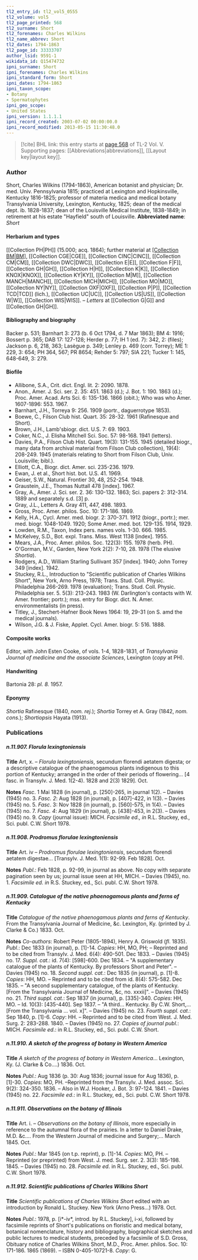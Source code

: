 ```yaml
---
tl2_entry_id: tl2_vol5_0555
tl2_volume: vol5
tl2_page_printed: 568
tl2_surname: Short
tl2_forenames: Charles Wilkins
tl2_name_abbrev: Short
tl2_dates: 1794-1863
tl2_page_id: 33333707
author_lsid: 9591-1
wikidata_id: Q15474732
ipni_surname: Short
ipni_forenames: Charles Wilkins
ipni_standard_form: Short
ipni_dates: 1794-1863
ipni_taxon_scope: 
- Botany
- Spermatophytes
ipni_geo_scope: 
- United States
ipni_version: 1.1.1.1
ipni_record_created: 2003-07-02 00:00:00.0
ipni_record_modified: 2013-05-15 11:30:48.0
---
```



> [!cite] BHL link: this entry starts at [page 568](https://www.biodiversitylibrary.org/page/33333707) of TL-2 Vol. V.
> Supporting pages: [[Abbreviations|abbreviations]], [[Layout key|layout key]].

### Author

Short, Charles Wilkins (1794-1863), American botanist and physician; Dr. med. Univ. Pennsylvania 1815; practiced at Lexington and Hopkinsville, Kentucky 1816-1825; professor of materia medica and medical botany Transylvania University, Lexington, Kentucky, 1825; dean of the medical dept. ib. 1828-1837; dean of the Louisville Medical Institute, 1838-1849; in retirement at his estate "Hayfield" south of Louisville. 
**Abbreviated name**: *Short*

#### Herbarium and types

[[Collection PH|PH]] (15.000; acq. 1864); further material at [[Collection BM|BM]](406), [[Collection CGE|CGE]], [[Collection CINC|CINC]], [[Collection CM|CM]], [[Collection DWC|DWC]], [[Collection E|E]], [[Collection F|F]], [[Collection GH|GH]], [[Collection H|H]], [[Collection K|K]], [[Collection KNOX|KNOX]], [[Collection KY|KY]], [[Collection M|M]], [[Collection MANCH|MANCH]], [[Collection MICH|MICH]], [[Collection MO|MO]], [[Collection NY|NY]], [[Collection OXF|OXF]], [[Collection P|P]], [[Collection TCD|TCD]] (lich.), [[Collection UC|UC]], [[Collection US|US]], [[Collection W|W]], [[Collection WIS|WIS]]. – *Letters* at [[Collection G|G]] and [[Collection GH|GH]].

#### Bibliography and biography

Backer p. 531; Barnhart 3: 273 (b. 6 Oct 1794, d. 7 Mar 1863); BM 4: 1916; Bossert p. 365; DAB 17: 127-128; Herder p. 77; IH 1 (ed. 7): 342, 2: (files); Jackson p. 6, 218, 363; Lasègue p. 349; Lenley p. 469 (corr. Torrey); ME 1: 229, 3: 654; PH 364, 567; PR 8654; Rehder 5: 797; SIA 221; Tucker 1: 145, 648-649, 3: 279.

#### Biofile

- Allibone, S.A., Crit. dict. Engl. lit. 2: 2090. 1878.
- Anon., Amer. J. Sci. ser. 2. 35: 451. 1863 (d.); J. Bot. 1: 190. 1863 (d.); Proc. Amer. Acad. Arts Sci. 6: 135-136. 1866 (obit.); Who was who Amer. 1607-1896: 553. 1967.
- Barnhart, J.H., Torreya 9: 256. 1909 (portr., daguerrotype 1853).
- Boewe, C., Filson Club hist. Quart. 35: 28-32. 1961 (Rafinesque and Short).
- Brown, J.H., Lamb'sbiogr. dict. U.S. 7: 69. 1903.
- Coker, N.C., J. Elisha Mitchell Sci. Soc. 57: 98-168. 1941 (letters).
- Davies, P.A., Filson Club Hist. Quart. 19(3): 131-155. 1945 (detailed biogr., many data from archival material from Filson Club collection), 19(4): 208-249. 1945 (materials relating to Short from Filson Club, Univ. Louisville; bibl.).
- Elliott, C.A., Biogr. dict. Amer. sci. 235-236. 1979.
- Ewan, J. et al., Short hist. bot. U.S. 41. 1969.
- Geiser, S.W., Natural. Frontier 30, 48, 252-254. 1948.
- Graustein, J.E., Thomas Nuttall 478 \[index\]. 1967.
- Gray, A., Amer. J. Sci. ser. 2. 36: 130-132. 1863; Sci. papers 2: 312-314. 1889 and separately s.d. \[3\] p.
- Gray, J.L., Letters A. Gray 411, 447, 498. 1893.
- Gross, Proc. Amer. philos. Soc. 10: 171-186. 1869.
- Kelly, H.A., Cycl. Amer. med. biogr. 2: 370-371. 1912 (biogr., portr.); mer. med. biogr. 1048-1049. 1920; Some Amer. med. bot. 129-135. 1914, 1929.
- Lowden, R.M., Taxon, Index pers. names vols. 1-30. 666. 1985.
- McKelvey, S.D., Bot. expl. Trans. Miss. West 1138 \[index\]. 1955.
- Mears, J.A., Proc. Amer. philos. Soc. 122(3): 155. 1978 (herb. PH).
- O'Gorman, M.V., Garden, New York 2(2): 7-10, 28. 1978 (The elusive *Shortia*).
- Rodgers, A.D., William Starling Sullivant 357 \[index\]. 1940; John Torrey 349 \[index\]. 1942.
- Stuckey, R.L., Introduction to "Scientific publication of Charles Wilkins Short", New York, Arno Press, 1978; Trans. Stud. Coll. Physic. Philadelphia 266-269. 1978 (evaluation); Trans. Stud. Coll. Physic. Philadelphia ser. 5. 5(3): 213-243. 1983 (W. Darlington's contacts with W. Amer. frontier; portr.); mss. entry for Biogr. dict. N. Amer. environmentalists (in press).
- Titley, J., Stechert-Hafner Book News 1964: 19, 29-31 (on S. amd the medical journals).
- Wilson, J.G. & J. Fiske, Applet. Cycl. Amer. biogr. 5: 516. 1888.

#### Composite works

Editor, with John Esten Cooke, of vols. 1-4, 1828-1831, of *Transylvania Journal of medicine and the associate Sciences*, Lexington (*copy* at PH).

#### Handwriting

Bartonia 28: *pl. 8.* 1957.

#### Eponymy

*Shortia* Rafinesque (1840, *nom. rej.*); *Shortia* Torrey et A. Gray (1842, *nom. cons.*); *Shortiopsis* Hayata (1913).

### Publications

##### n.11.907. Florula lexingtoniensis

**Title**
Art, x. – *Florula lexingtoniensis*, secundum florendi aetatem digesta; or a descriptive catalogue of the phaenogamous plants indigenous to this portion of Kentucky; arranged in the order of their periods of flowering... \[4 fasc. in Transylv. J. Med. 1(2-4). 1828 and 2(3) 1829\]. Oct.

**Notes**
*Fasc*. 1 Mai 1828 (in journal), p. \[250\]-265, in journal 1(2). – Davies (1945) no. 3.
*Fasc. 2*: Aug 1828 (in journal), p. \[407\]-422, in 1(3). – Davies (1945) no. 5.
*Fasc*. 3: Nov 1828 (in journal), p. \[560\]-575, in 1(4). – Davies (1945) no. 7.
*Fasc. 4*: Aug 1829 (in journal), p. \[438\]-453, in 2(3). – Davies (1945) no. 9.
*Copy* (journal issue): MICH.
*Facsimile ed., in* R.L. Stuckey, ed., Sci. publ. C.W. Short 1978.

##### n.11.908. Prodromus florulae lexingtoniensis

**Title**
Art. iv – *Prodromus florulae lexingtoniensis*, secundum florendi aetatem digestae... \[Transylv. J. Med. 1(1): 92-99. Feb 1828\]. Oct.

**Notes**
*Publ*.: Feb 1828, p. 92-99, in journal as above. No copy with separate pagination seen by us; journal issue seen at HH, MICH. – Davies (1945), no. 1.
*Facsimile ed. in* R.S. Stuckey, ed., Sci. publ. C.W. Short 1978.

##### n.11.909. Catalogue of the native phaenogamous plants and ferns of Kentucky

**Title**
*Catalogue of the native phaenogamous plants and ferns of Kentucky*. From the Transylvania Journal of Medicine, &c. Lexington, Ky. (printed by J. Clarke & Co.) 1833. Oct.

**Notes**
*Co-authors*: Robert Peter (1805-1894), Henry A. Griswold (*fl*. 1835).
*Publ*.: Dec 1833 (in journal), p. \[1\]-14. *Copies*: HH, MO, PH; – Reprinted and to be cited from Transylv. J. Med. 6(4): 490-501. Dec 1833. – Davies (1945) no. 17.
*Suppl. cat.*: id. 7(4): \[598\]-600. Dec 1834. – "A supplementary catalogue of the plants of Kentucky. By professors Short and Peter". – Davies (1945) no. 18.
*Second suppl. cat.*: Dec 1835 (in journal), p. \[1\]-8. *Copies*: HH, MO. – Reprinted and to be cited from id. 8(4): 575-582. Dec 1835. – "A second supplementary catalogue, of the plants of Kentucky. \[From the Transylvania Journal of Medicine, &c, no. xxxii\]". – Davies (1945) no. 21.
*Third suppl. cat.*: Sep 1837 (in journal), p. \[335\]-340. *Copies*: HH, MO. – Id. 10(3): \[435-440\]. Sep 1837. – "A third... Kentucky. By C.W. Short,... \[From the Transylvania ... vol. x\]". – Davies (1945) no. 23.
*Fourth suppl. cat.*: Sep 1840, p. \[1\]-6. *Copy*: HH. – Reprinted and to be cited from West. J. Med. Surg. 2: 283-288. 1840. – Davies (1945) no. 27.
*Copies of journal publ*.: MICH.
*Facsimile ed*.: in R.L. Stuckey, ed., Sci. publ. C.W. Short.

##### n.11.910. A sketch of the progress of botany in Western America

**Title**
*A sketch of the progress of botany in Western America*... Lexington, Ky. (J. Clarke & Co....) 1836. Oct.

**Notes**
*Publ*.: Aug 1836 (p. 30: Aug 1836; journal issue for Aug 1836), p. \[1\]-30. *Copies*: MO, PH. –Reprinted from the Transylv. J. Med. assoc. Sci. 9(2): 324-350. 1836. – Also in W.J. Hooker, J. Bot. 3: 97-124. 1841. – Davies (1945) no. 22.
*Facsimile ed*.: in R.L. Stuckey, ed., Sci. publ. C.W. Short 1978.

##### n.11.911. Observations on the botany of Illinois

**Title**
Art. i. – *Observations on the botany of Illinois*, more especially in reference to the autumnal flora of the prairies. In a letter to Daniel Drake, M.D. &c.... From the Western Journal of medicine and Surgery;... March 1845. Oct.

**Notes**
*Publ*.: Mar 1845 (on t.p. reprint), p. \[1\]-14. *Copies*: MO, PH. – Reprinted (or preprinted) from West. J. med. Surg. ser. 2. 3(3): 185-198. 1845. – Davies (1945) no. 28.
*Facsimile ed*. in R.L. Stuckey, ed., Sci. publ. C.W. Short 1978.

##### n.11.912. Scientific publications of Charles Wilkins Short

**Title**
*Scientific publications of Charles Wilkins Short* edited with an introduction by Ronald L. Stuckey. New York (Arno Press...) 1978. Oct.

**Notes**
*Publ*.: 1978, p. \[i\*-iv\*, introd. by R.L. Stuckey\], i-xi, followed by facsimile reprints of Short's publications on floristic and medical botany, botanical nomenclature, history and bibliography, biographical sketches and public lectures to medical students, preceded by a facsimile of S.D. Gross, Obituary notice of Charles Wilkins Short, M.D., Proc. Amer. philos. Soc. 10: 171-186. 1865 (1869). – ISBN 0-405-10721-8. *Copy*: G.

